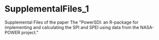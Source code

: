 # SupplementalFiles_1
Supplemental Files of the paper The "PowerSDI: an R-package for implementing and calculating the SPI and SPEI using data from the NASA-POWER project."

